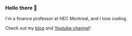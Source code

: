 ### Hello there 👋

I'm a finance professor at HEC Montreal, and I love coding.

Check out my [blog](https://vincent.codes.finance/) and [Youtube channel](http://www.youtube.com/@VincentCodesFinance)!

<!--
**vgreg/vgreg** is a ✨ _special_ ✨ repository because its `README.md` (this file) appears on your GitHub profile.

Here are some ideas to get you started:

- 🔭 I’m currently working on ...
- 🌱 I’m currently learning ...
- 👯 I’m looking to collaborate on ...
- 🤔 I’m looking for help with ...
- 💬 Ask me about ...
- 📫 How to reach me: ...
- 😄 Pronouns: ...
- ⚡ Fun fact: ...

![Vincent Grégoire's GitHub stats](https://github-readme-stats.vercel.app/api?username=vgreg&show_icons=true&theme=radical)
-->
